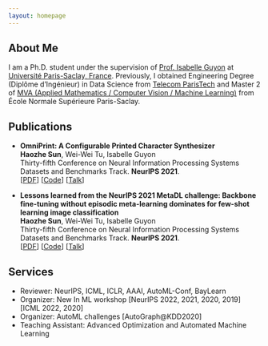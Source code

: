 ```yaml
---
layout: homepage
---
```


## About Me

I am a Ph.D. student under the supervision of [Prof. Isabelle Guyon](https://guyon.chalearn.org/) at [Université Paris-Saclay, France](https://www.universite-paris-saclay.fr/). Previously, I obtained Engineering Degree (Diplôme d’Ingénieur) in Data Science from [Telecom ParisTech](https://www.telecom-paris.fr/) and Master 2 of [MVA (Applied Mathematics / Computer Vision / Machine Learning)](https://www.master-mva.com/) from École Normale Supérieure Paris-Saclay.  



## Publications

- **OmniPrint: A Configurable Printed Character Synthesizer**
  <br>
  **Haozhe Sun**, Wei-Wei Tu, Isabelle Guyon
  <br>
  Thirty-fifth Conference on Neural Information Processing Systems Datasets and Benchmarks Track. **NeurIPS 2021**.
  <br>
  [[PDF](https://datasets-benchmarks-proceedings.neurips.cc/paper/2021/hash/38b3eff8baf56627478ec76a704e9b52-Abstract-round1.html)] [[Code](https://github.com/SunHaozhe/OmniPrint)] [[Talk](https://nips.cc/virtual/2021/poster/22719)]


- **Lessons learned from the NeurIPS 2021 MetaDL challenge: Backbone fine-tuning without episodic meta-learning dominates for few-shot learning image classification**
  <br>
  **Haozhe Sun**, Wei-Wei Tu, Isabelle Guyon
  <br>
  Thirty-fifth Conference on Neural Information Processing Systems Datasets and Benchmarks Track. **NeurIPS 2021**.
  <br>
  [[PDF](https://datasets-benchmarks-proceedings.neurips.cc/paper/2021/hash/38b3eff8baf56627478ec76a704e9b52-Abstract-round1.html)] [[Code](https://github.com/SunHaozhe/OmniPrint)] [[Talk](https://nips.cc/virtual/2021/poster/22719)]



## Services

- Reviewer: NeurIPS, ICML, ICLR, AAAI, AutoML-Conf, BayLearn
- Organizer: New In ML workshop [NeurIPS 2022, 2021, 2020, 2019] [ICML 2022, 2020]
- Organizer: AutoML challenges [AutoGraph@KDD2020]
- Teaching Assistant: Advanced Optimization and Automated Machine Learning
